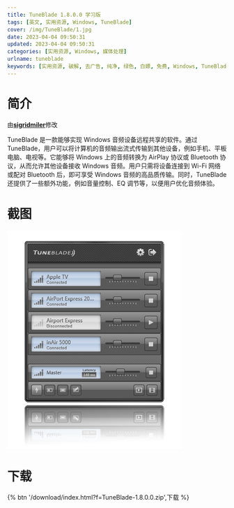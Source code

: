 ```yaml
---
title: TuneBlade 1.8.0.0 学习版
tags: [英文, 实用资源, Windows, TuneBlade]
cover: /img/TuneBlade/1.jpg
date: 2023-04-04 09:50:31
updated: 2023-04-04 09:50:31
categories: [实用资源, Windows, 媒体处理]
urlname: tuneblade
keywords: [实用资源, 破解, 去广告, 纯净, 绿色, 白嫖, 免费, Windows, TuneBlade]
---
```


# 简介

由[**sigridmiler**](https://t.me/sigridmiler)修改

TuneBlade 是一款能够实现 Windows 音频设备远程共享的软件。通过 TuneBlade，用户可以将计算机的音频输出流式传输到其他设备，例如手机、平板电脑、电视等。它能够将 Windows 上的音频转换为 AirPlay 协议或 Bluetooth 协议，从而允许其他设备接收 Windows 音频。用户只需将设备连接到 Wi-Fi 网络或配对 Bluetooth 后，即可享受 Windows 音频的高品质传输。同时，TuneBlade 还提供了一些额外功能，例如音量控制、EQ 调节等，以便用户优化音频体验。

# 截图

![](/img/TuneBlade/2.png)

# 下载

{% btn '/download/index.html?f=TuneBlade-1.8.0.0.zip',下载 %}
